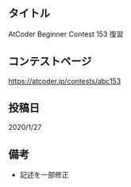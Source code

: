 ## タイトル

AtCoder Beginner Contest 153 復習

## コンテストページ

https://atcoder.jp/contests/abc153

## 投稿日

2020/1/27

## 備考

- 記述を一部修正
